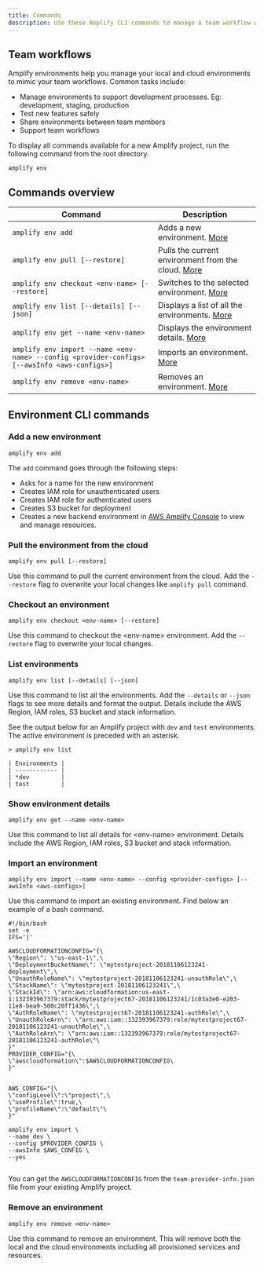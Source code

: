 ```yaml
---
title: Commands
description: Use these Amplify CLI commands to manage a team workflow with multiple environments.
---
```

 
## Team workflows
 
Amplify environments help you manage your local and cloud environments to mimic your team workflows. Common tasks include:
- Manage environments to support development processes. Eg: development, staging, production
- Test new features safely
- Share environments between team members
- Support team workflows
 
To display all commands available for a new Amplify project, run the following command from the root directory.
```
amplify env
```
 
## Commands overview
 
| Command  | Description  |
|---|---|
| `amplify env add` | Adds a new environment. [More](#add-a-new-environment) |
| `amplify env pull [--restore]` | Pulls the current environment from the cloud. [More](#pull-the-environment-from-the-cloud) |
| `amplify env checkout <env-name> [--restore]` | Switches to the selected environment. [More](#checkout-the-environment) |
| `amplify env list [--details] [--json]` | Displays a list of all the environments. [More](#list-environments) |
| `amplify env get --name <env-name>` | Displays the environment details. [More](#show-environment-details) |
| `amplify env import --name <env-name> --config <provider-configs> [--awsInfo <aws-configs>]` | Imports an environment. [More](#import-an-environment) |
| `amplify env remove <env-name>` | Removes an environment. [More](#remove-an-environment) |
 
## Environment CLI commands
 
### Add a new environment
```
amplify env add
```
The `add` command goes through the following steps:
- Asks for a name for the new environment
- Creates IAM role for unauthenticated users
- Creates IAM role for authenticated users
- Creates S3 bucket for deployment
- Creates a new backend environment in [AWS Amplify Console](https://console.aws.amazon.com/amplify) to view and manage resources.
 
### Pull the environment from the cloud
```
amplify env pull [--restore]
```
Use this command to pull the current environment from the cloud. Add the `--restore` flag to overwrite your local changes like `amplify pull` command.
 
### Checkout an environment
```
amplify env checkout <env-name> [--restore]
```
Use this command to checkout the \<env-name\> environment. Add the `--restore` flag to overwrite your local changes.
 
### List environments
```
amplify env list [--details] [--json]
```
Use this command to list all the environments. Add the `--details` or `--json` flags to see more details and format the output. Details include the AWS Region, IAM roles, S3 bucket and stack information.
 
See the output below for an Amplify project with `dev` and `test` environments. The active environment is preceded with an asterisk.
 
```
> amplify env list
 
| Environments |
| ------------ |
| *dev         |
| test         |
```
 
### Show environment details
```
amplify env get --name <env-name>
```
Use this command to list all details for \<env-name\> environment. Details include the AWS Region, IAM roles, S3 bucket and stack information.
 
### Import an environment
```
amplify env import --name <env-name> --config <provider-configs> [--awsInfo <aws-configs>]
```
Use this command to import an existing environment. Find below an example of a bash command.
 
```
#!/bin/bash
set -e
IFS='|'
 
AWSCLOUDFORMATIONCONFIG="{\
\"Region\": \"us-east-1\",\
\"DeploymentBucketName\": \"mytestproject-20181106123241-deployment\",\
\"UnauthRoleName\": \"mytestproject-20181106123241-unauthRole\",\
\"StackName\": \"mytestproject-20181106123241\",\
\"StackId\": \"arn:aws:cloudformation:us-east-1:132393967379:stack/mytestproject67-20181106123241/1c03a3e0-e203-11e8-bea9-500c20ff1436\",\
\"AuthRoleName\": \"mytestproject67-20181106123241-authRole\",\
\"UnauthRoleArn\": \"arn:aws:iam::132393967379:role/mytestproject67-20181106123241-unauthRole\",\
\"AuthRoleArn\": \"arn:aws:iam::132393967379:role/mytestproject67-20181106123241-authRole\"\
}"
PROVIDER_CONFIG="{\
\"awscloudformation\":$AWSCLOUDFORMATIONCONFIG\
}"
 
 
AWS_CONFIG="{\
\"configLevel\":\"project\",\
\"useProfile\":true,\
\"profileName\":\"default\"\
}"
 
amplify env import \
--name dev \
--config $PROVIDER_CONFIG \
--awsInfo $AWS_CONFIG \
--yes
 
```
 
You can get the `AWSCLOUDFORMATIONCONFIG` from the `team-provider-info.json` file from your existing Amplify project.
 
### Remove an environment
```
amplify env remove <env-name>
```
Use this command to remove an environment. This will remove both the local and the cloud environments including all provisioned services and resources.